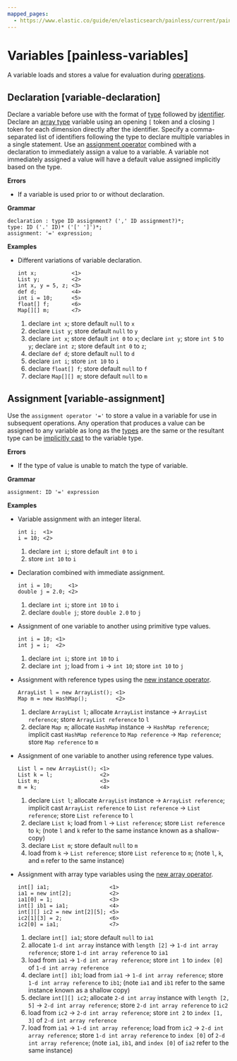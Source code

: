 ```yaml
---
mapped_pages:
  - https://www.elastic.co/guide/en/elasticsearch/painless/current/painless-variables.html
---
```


# Variables [painless-variables]

A variable loads and stores a value for evaluation during [operations](/reference/scripting-languages/painless/painless-operators.md).

## Declaration [variable-declaration]

Declare a variable before use with the format of [type](/reference/scripting-languages/painless/painless-types.md) followed by [identifier](/reference/scripting-languages/painless/painless-identifiers.md). Declare an [array type](/reference/scripting-languages/painless/painless-types.md#array-type) variable using an opening `[` token and a closing `]` token for each dimension directly after the identifier. Specify a comma-separated list of identifiers following the type to declare multiple variables in a single statement. Use an [assignment operator](#variable-assignment) combined with a declaration to immediately assign a value to a variable. A variable not immediately assigned a value will have a default value assigned implicitly based on the type.

**Errors**

* If a variable is used prior to or without declaration.

**Grammar**

```text
declaration : type ID assignment? (',' ID assignment?)*;
type: ID ('.' ID)* ('[' ']')*;
assignment: '=' expression;
```

**Examples**

* Different variations of variable declaration.

    ```painless
    int x;           <1>
    List y;          <2>
    int x, y = 5, z; <3>
    def d;           <4>
    int i = 10;      <5>
    float[] f;       <6>
    Map[][] m;       <7>
    ```

    1. declare `int x`; store default `null` to `x`
    2. declare `List y`; store default `null` to `y`
    3. declare `int x`; store default `int 0` to `x`; declare `int y`; store `int 5` to `y`; declare `int z`; store default `int 0` to `z`;
    4. declare `def d`; store default `null` to `d`
    5. declare `int i`; store `int 10` to `i`
    6. declare `float[] f`; store default `null` to `f`
    7. declare `Map[][] m`; store default `null` to `m`



## Assignment [variable-assignment]

Use the `assignment operator '='` to store a value in a variable for use in subsequent operations. Any operation that produces a value can be assigned to any variable as long as the [types](/reference/scripting-languages/painless/painless-types.md) are the same or the resultant type can be [implicitly cast](/reference/scripting-languages/painless/painless-casting.md) to the variable type.

**Errors**

* If the type of value is unable to match the type of variable.

**Grammar**

```text
assignment: ID '=' expression
```

**Examples**

* Variable assignment with an integer literal.

    ```painless
    int i;  <1>
    i = 10; <2>
    ```

    1. declare `int i`; store default `int 0` to `i`
    2. store `int 10` to `i`

* Declaration combined with immediate assignment.

    ```painless
    int i = 10;     <1>
    double j = 2.0; <2>
    ```

    1. declare `int i`; store `int 10` to `i`
    2. declare `double j`; store `double 2.0` to `j`

* Assignment of one variable to another using primitive type values.

    ```painless
    int i = 10; <1>
    int j = i;  <2>
    ```

    1. declare `int i`; store `int 10` to `i`
    2. declare `int j`; load from `i` → `int 10`; store `int 10` to `j`

* Assignment with reference types using the [new instance operator](/reference/scripting-languages/painless/painless-operators-reference.md#new-instance-operator).

    ```painless
    ArrayList l = new ArrayList(); <1>
    Map m = new HashMap();         <2>
    ```

    1. declare `ArrayList l`; allocate `ArrayList` instance → `ArrayList reference`; store `ArrayList reference` to `l`
    2. declare `Map m`; allocate `HashMap` instance → `HashMap reference`; implicit cast `HashMap reference` to `Map reference` → `Map reference`; store `Map reference` to `m`

* Assignment of one variable to another using reference type values.

    ```painless
    List l = new ArrayList(); <1>
    List k = l;               <2>
    List m;                   <3>
    m = k;                    <4>
    ```

    1. declare `List l`; allocate `ArrayList` instance → `ArrayList reference`; implicit cast `ArrayList reference` to `List reference` → `List reference`; store `List reference` to `l`
    2. declare `List k`; load from `l` → `List reference`; store `List reference` to `k`; (note `l` and `k` refer to the same instance known as a shallow-copy)
    3. declare `List m`; store default `null` to `m`
    4. load from `k` → `List reference`; store `List reference` to `m`; (note `l`, `k`, and `m` refer to the same instance)

* Assignment with array type variables using the [new array operator](/reference/scripting-languages/painless/painless-operators-array.md#new-array-operator).

    ```painless
    int[] ia1;                   <1>
    ia1 = new int[2];            <2>
    ia1[0] = 1;                  <3>
    int[] ib1 = ia1;             <4>
    int[][] ic2 = new int[2][5]; <5>
    ic2[1][3] = 2;               <6>
    ic2[0] = ia1;                <7>
    ```

    1. declare `int[] ia1`; store default `null` to `ia1`
    2. allocate `1-d int array` instance with `length [2]` → `1-d int array reference`; store `1-d int array reference` to `ia1`
    3. load from `ia1` → `1-d int array reference`; store `int 1` to `index [0]` of `1-d int array reference`
    4. declare `int[] ib1`; load from `ia1` → `1-d int array reference`; store `1-d int array reference` to `ib1`; (note `ia1` and `ib1` refer to the same instance known as a shallow copy)
    5. declare `int[][] ic2`; allocate `2-d int array` instance with `length [2, 5]` → `2-d int array reference`; store `2-d int array reference` to `ic2`
    6. load from `ic2` → `2-d int array reference`; store `int 2` to `index [1, 3]` of `2-d int array reference`
    7. load from `ia1` → `1-d int array reference`; load from `ic2` → `2-d int array reference`; store `1-d int array reference` to `index [0]` of `2-d int array reference`; (note `ia1`, `ib1`, and `index [0]` of `ia2` refer to the same instance)



